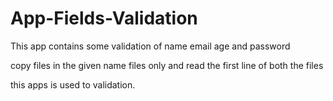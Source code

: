 # App-Fields-Validation
This app contains some validation of name email age and password


copy files in the given name files only and read the first line of both the files


this apps is used to validation.

